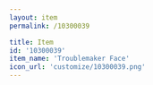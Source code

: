 ```yaml
---
layout: item
permalink: /10300039

title: Item
id: '10300039'
item_name: 'Troublemaker Face'
icon_url: 'customize/10300039.png'
---
```

